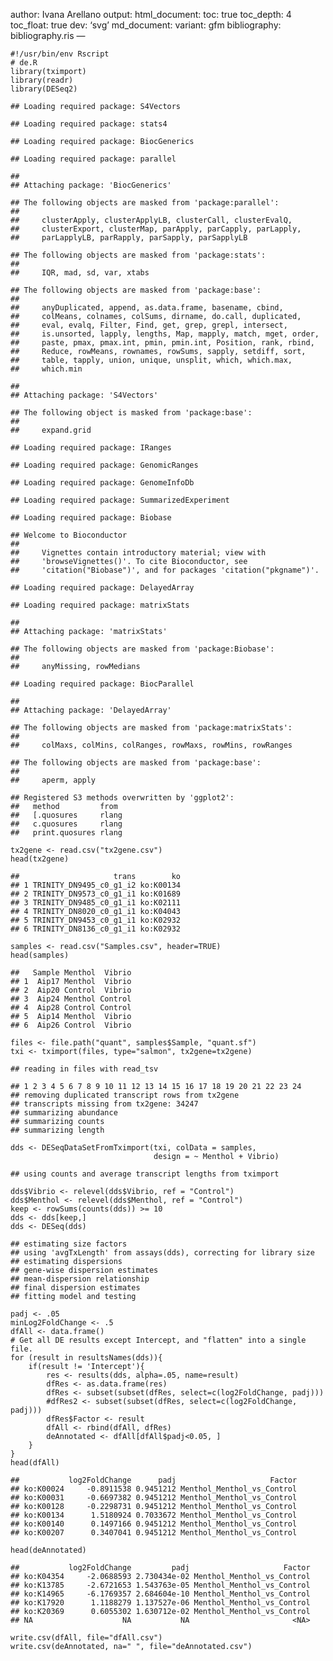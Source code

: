 author: Ivana Arellano output: html\_document: toc: true toc\_depth: 4
toc\_float: true dev: ‘svg’ md\_document: variant: gfm bibliography:
bibliography.ris —

    #!/usr/bin/env Rscript
    # de.R
    library(tximport)
    library(readr)
    library(DESeq2)

    ## Loading required package: S4Vectors

    ## Loading required package: stats4

    ## Loading required package: BiocGenerics

    ## Loading required package: parallel

    ## 
    ## Attaching package: 'BiocGenerics'

    ## The following objects are masked from 'package:parallel':
    ## 
    ##     clusterApply, clusterApplyLB, clusterCall, clusterEvalQ,
    ##     clusterExport, clusterMap, parApply, parCapply, parLapply,
    ##     parLapplyLB, parRapply, parSapply, parSapplyLB

    ## The following objects are masked from 'package:stats':
    ## 
    ##     IQR, mad, sd, var, xtabs

    ## The following objects are masked from 'package:base':
    ## 
    ##     anyDuplicated, append, as.data.frame, basename, cbind,
    ##     colMeans, colnames, colSums, dirname, do.call, duplicated,
    ##     eval, evalq, Filter, Find, get, grep, grepl, intersect,
    ##     is.unsorted, lapply, lengths, Map, mapply, match, mget, order,
    ##     paste, pmax, pmax.int, pmin, pmin.int, Position, rank, rbind,
    ##     Reduce, rowMeans, rownames, rowSums, sapply, setdiff, sort,
    ##     table, tapply, union, unique, unsplit, which, which.max,
    ##     which.min

    ## 
    ## Attaching package: 'S4Vectors'

    ## The following object is masked from 'package:base':
    ## 
    ##     expand.grid

    ## Loading required package: IRanges

    ## Loading required package: GenomicRanges

    ## Loading required package: GenomeInfoDb

    ## Loading required package: SummarizedExperiment

    ## Loading required package: Biobase

    ## Welcome to Bioconductor
    ## 
    ##     Vignettes contain introductory material; view with
    ##     'browseVignettes()'. To cite Bioconductor, see
    ##     'citation("Biobase")', and for packages 'citation("pkgname")'.

    ## Loading required package: DelayedArray

    ## Loading required package: matrixStats

    ## 
    ## Attaching package: 'matrixStats'

    ## The following objects are masked from 'package:Biobase':
    ## 
    ##     anyMissing, rowMedians

    ## Loading required package: BiocParallel

    ## 
    ## Attaching package: 'DelayedArray'

    ## The following objects are masked from 'package:matrixStats':
    ## 
    ##     colMaxs, colMins, colRanges, rowMaxs, rowMins, rowRanges

    ## The following objects are masked from 'package:base':
    ## 
    ##     aperm, apply

    ## Registered S3 methods overwritten by 'ggplot2':
    ##   method         from 
    ##   [.quosures     rlang
    ##   c.quosures     rlang
    ##   print.quosures rlang

    tx2gene <- read.csv("tx2gene.csv")
    head(tx2gene)

    ##                     trans        ko
    ## 1 TRINITY_DN9495_c0_g1_i2 ko:K00134
    ## 2 TRINITY_DN9573_c0_g1_i1 ko:K01689
    ## 3 TRINITY_DN9485_c0_g1_i1 ko:K02111
    ## 4 TRINITY_DN8020_c0_g1_i1 ko:K04043
    ## 5 TRINITY_DN9453_c0_g1_i1 ko:K02932
    ## 6 TRINITY_DN8136_c0_g1_i1 ko:K02932

    samples <- read.csv("Samples.csv", header=TRUE)
    head(samples)

    ##   Sample Menthol  Vibrio
    ## 1  Aip17 Menthol  Vibrio
    ## 2  Aip20 Control  Vibrio
    ## 3  Aip24 Menthol Control
    ## 4  Aip28 Control Control
    ## 5  Aip14 Menthol  Vibrio
    ## 6  Aip26 Control  Vibrio

    files <- file.path("quant", samples$Sample, "quant.sf")
    txi <- tximport(files, type="salmon", tx2gene=tx2gene)

    ## reading in files with read_tsv

    ## 1 2 3 4 5 6 7 8 9 10 11 12 13 14 15 16 17 18 19 20 21 22 23 24 
    ## removing duplicated transcript rows from tx2gene
    ## transcripts missing from tx2gene: 34247
    ## summarizing abundance
    ## summarizing counts
    ## summarizing length

    dds <- DESeqDataSetFromTximport(txi, colData = samples, 
                                    design = ~ Menthol + Vibrio)

    ## using counts and average transcript lengths from tximport

    dds$Vibrio <- relevel(dds$Vibrio, ref = "Control")
    dds$Menthol <- relevel(dds$Menthol, ref = "Control")
    keep <- rowSums(counts(dds)) >= 10
    dds <- dds[keep,]
    dds <- DESeq(dds)

    ## estimating size factors
    ## using 'avgTxLength' from assays(dds), correcting for library size
    ## estimating dispersions
    ## gene-wise dispersion estimates
    ## mean-dispersion relationship
    ## final dispersion estimates
    ## fitting model and testing

    padj <- .05
    minLog2FoldChange <- .5
    dfAll <- data.frame()
    # Get all DE results except Intercept, and "flatten" into a single file.
    for (result in resultsNames(dds)){
        if(result != 'Intercept'){
            res <- results(dds, alpha=.05, name=result)
            dfRes <- as.data.frame(res)
            dfRes <- subset(subset(dfRes, select=c(log2FoldChange, padj)))
            #dfRes2 <- subset(subset(dfRes, select=c(log2FoldChange, padj)))
            dfRes$Factor <- result
            dfAll <- rbind(dfAll, dfRes)
            deAnnotated <- dfAll[dfAll$padj<0.05, ]
        }
    }
    head(dfAll)

    ##           log2FoldChange      padj                     Factor
    ## ko:K00024     -0.8911538 0.9451212 Menthol_Menthol_vs_Control
    ## ko:K00031     -0.6697382 0.9451212 Menthol_Menthol_vs_Control
    ## ko:K00128     -0.2298731 0.9451212 Menthol_Menthol_vs_Control
    ## ko:K00134      1.5180924 0.7033672 Menthol_Menthol_vs_Control
    ## ko:K00140      0.1497166 0.9451212 Menthol_Menthol_vs_Control
    ## ko:K00207      0.3407041 0.9451212 Menthol_Menthol_vs_Control

    head(deAnnotated)

    ##           log2FoldChange         padj                     Factor
    ## ko:K04354     -2.0688593 2.730434e-02 Menthol_Menthol_vs_Control
    ## ko:K13785     -2.6721653 1.543763e-05 Menthol_Menthol_vs_Control
    ## ko:K14965     -6.1769357 2.684604e-10 Menthol_Menthol_vs_Control
    ## ko:K17920      1.1188279 1.137527e-06 Menthol_Menthol_vs_Control
    ## ko:K20369      0.6055302 1.630712e-02 Menthol_Menthol_vs_Control
    ## NA                    NA           NA                       <NA>

    write.csv(dfAll, file="dfAll.csv")
    write.csv(deAnnotated, na=" ", file="deAnnotated.csv")
